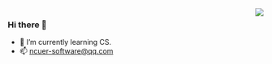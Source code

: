<img align="right" src="https://github-readme-stats.vercel.app/api?username=xsdjt&show_icons=true&icon_color=CE1D2D&text_color=718096&bg_color=ffffff&hide_title=true" />

### Hi there 👋

- 🌱 I’m currently learning CS.
- 📫 ncuer-software@qq.com

<!---
- 🔭 I’m currently working on 
[![Anurag's github stats](https://github-readme-stats.vercel.app/api?username=xsdjt&show_icons=true&theme=tokyonight)](https://github.com/xsdjt)

xsdjt/xsdjt is a ✨ special ✨ repository because its `README.md` (this file) appears on your GitHub profile.
You can click the Preview link to take a look at your changes.
- 👋 Hi, I’m @xsdjt
- 👀 I’m interested in ...
- 🌱 I’m currently learning ...
- 💞️ I’m looking to collaborate on ...
- 📫 How to reach me ...
- 🔭 I’m currently working on ...
- 👯 I’m looking to collaborate on ...
- 🤔 I’m looking for help with ...
- 💬 Ask me about ...
- 😄 Pronouns: ...
- ⚡ Fun fact: ...

### Hi there 👋

##### myBlog：[myBlog](https://xsdjt.vercel.app/)
[![Anurag's github stats](https://github-readme-stats.vercel.app/api?username=xsdjt&show_icons=true&theme=tokyonight)](https://github.com/anuraghazra/github-readme-stats)

##### 持续学习中，希望不吝赐教（鞠躬）
<img src="https://github.com/chloeeee72/chloeeee72/blob/master/jugong.gif_jpg" alt="" title="" width="220" height="220" />
--->
